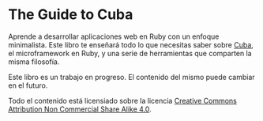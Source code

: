 The Guide to Cuba
=================

Aprende a desarrollar aplicaciones web en Ruby con un enfoque
minimalista. Este libro te enseñará todo lo que necesitas saber
sobre [Cuba](http://cuba.is), el microframework en Ruby, y una
serie de herramientas que comparten la misma filosofía.

Este libro es un trabajo en progreso. El contenido del mismo
puede cambiar en el futuro.

Todo el contenido está licensiado sobre la licencia
[Creative Commons Attribution Non Commercial Share Alike 4.0](http://creativecommons.org/licenses/by-nc-sa/4.0/).
